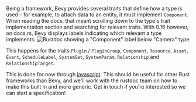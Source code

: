 <!-- Trait tags on docs.rs -->
<!-- https://github.com/bevyengine/bevy/pull/17758 -->

Being a framework, Bevy provides several traits that define how a type is used – for example, to attach data to an entity, it must implement `Component`. When reading the docs, that meant scrolling down to the type's trait implementation section and searching for relevant traits. With 0.16 however, on docs.rs, Bevy displays labels indicating which relevant a type implements:
![Rustdoc showing a "Component" label below "Camera" type](trait-tags.png)

This happens for the traits
`Plugin` / `PluginGroup`,
`Component`,
`Resource`,
`Asset`,
`Event`,
`ScheduleLabel`,
`SystemSet`,
`SystemParam`,
`Relationship` and
`RelationshipTarget`.

This is done for now through [javascript](https://github.com/bevyengine/bevy/tree/release-0.16.0/docs-rs). This should be useful for other Rust frameworks than Bevy, and we'll work with the rustdoc team on how to make this built in and more generic. Get in touch if you're interested so we can start a specification!
